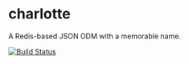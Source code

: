 # charlotte
A Redis-based JSON ODM with a memorable name.

[![Build Status](https://travis-ci.org/GrafeasGroup/charlotte.svg?branch=master)](https://travis-ci.org/GrafeasGroup/charlotte)
